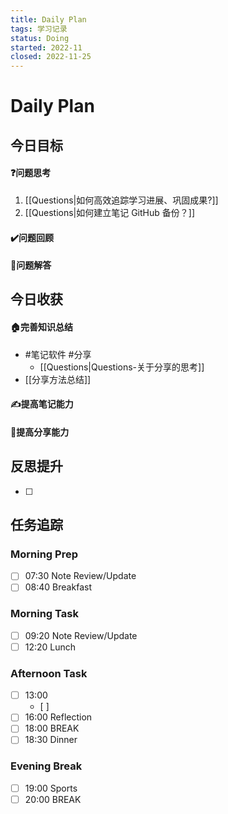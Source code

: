 ```yaml
---
title: Daily Plan
tags: 学习记录
status: Doing
started: 2022-11
closed: 2022-11-25
---
```

# Daily Plan
## 今日目标
#### ❓问题思考
1. [[Questions|如何高效追踪学习进展、巩固成果?]]
2. [[Questions|如何建立笔记 GitHub 备份？]]
#### ✔️问题回顾
#### 👯问题解答
## 今日收获
#### 🏠完善知识总结
- #笔记软件  #分享
	- [[Questions|Questions-关于分享的思考]]
- [[分享方法总结]]
#### ✍️提高笔记能力
#### 👯提高分享能力
## 反思提升
- [ ] 
## 任务追踪
### Morning Prep
- [ ] 07:30 Note Review/Update
- [ ] 08:40 Breakfast
### Morning Task
- [ ] 09:20 Note Review/Update
- [ ] 12:20 Lunch
### Afternoon Task
- [ ] 13:00 
	- [ ] 
- [ ] 16:00 Reflection
- [ ] 18:00 BREAK
- [ ] 18:30 Dinner
### Evening Break
- [ ] 19:00 Sports
- [ ] 20:00 BREAK